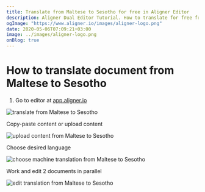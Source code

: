 ```yaml
---
title: Translate from Maltese to Sesotho for free in Aligner Editor
description: Aligner Dual Editor Tutorial. How to translate for free from Maltese to Sesotho. Aligner is multilingual document management platform. 
ogImage: "https://www.aligner.io/images/aligner-logo.png"
date: 2020-05-06T07:09:21+03:00
image: ../images/aligner-logo.png
onBlog: true
---
```


# How to translate document from Maltese to Sesotho

1. Go to editor at [app.aligner.io](https://app.aligner.io "Aligner App web page")

![translate from Maltese to Sesotho](../aligner-blank-editor.png "translate from Maltese to Sesotho")

Copy-paste content or upload content

![upload content from Maltese to Sesotho](../aligner-uploaded-document.png "upload content from Maltese to Sesotho")

Choose desired language

![choose machine translation from Maltese to Sesotho](../aligner-language-dropdown.png "choose machine translation from Maltese to Sesotho")

Work and edit 2 documents in parallel

![edit translation from Maltese to Sesotho](../aligner-double-sitded-editor.png "edit translation from Maltese to Sesotho")


